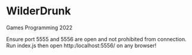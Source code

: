# WilderDrunk
Games Programming 2022


Ensure port 5555 and 5556 are open and not prohibited from connection.
Run index.js then open http:/localhost:5556/ on any browser!
